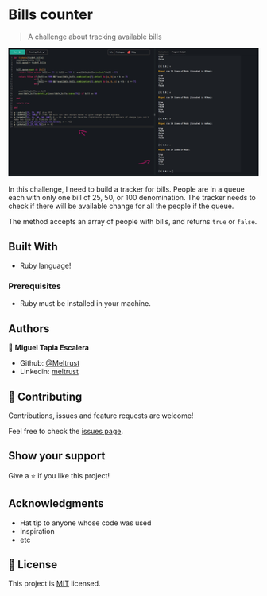 # Bills counter

> A challenge about tracking available bills

![SCREENSHOT](/img/sc.jpg)

In this challenge, I need to build a tracker for bills.  People are in a queue each with only one bill of 25, 50, or 100 denomination. The tracker needs to check if there will be available change for all the people if the queue.

The method accepts an array of people with bills, and returns `true` or `false`.



## Built With

- Ruby language!


### Prerequisites

- Ruby must be installed in your machine.


## Authors

👤 **Miguel Tapia Escalera**

- Github: [@Meltrust](https://github.com/Meltrust)
- Linkedin: [meltrust](https://www.linkedin.com/in/meltrust/)

## 🤝 Contributing

Contributions, issues and feature requests are welcome!

Feel free to check the [issues page](issues/).

## Show your support

Give a ⭐️ if you like this project!

## Acknowledgments

- Hat tip to anyone whose code was used
- Inspiration
- etc

## 📝 License

This project is [MIT](lic.url) licensed.
